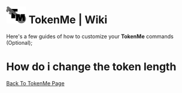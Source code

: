 # ![app icon](https://github.com/Gr3nDy/DBM-RawData/blob/master/Package/tokenme/Screenshot/icon.png) TokenMe | Wiki
Here's a few guides of how to customize your **TokenMe** commands (Optional);

# How do i change the token length
[Back To TokenMe Page](https://github.com/Gr3nDy/DBM-RawData/edit/master/Package/tokenme/help.md)
